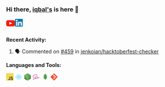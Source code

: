 ### Hi there, [iqbal's](https://balbaal.github.io/) is here 👋

<a href="https://www.youtube.com/@hi_piko">
  <img align="left" alt="iqbal Syafri | Twitter" width="24px" src="https://raw.githubusercontent.com/balbaal/balbaal/master/assets/ic_youtube.svg" />
</a>
<a href="https://www.linkedin.com/in/iqbal-syafri/">
  <img align="left" alt="iqbal Syafri | Linkedin" width="21px" src="https://raw.githubusercontent.com/balbaal/balbaal/master/assets/ic_linkedin.svg" />
</a>

<br />
<br />

**Recent Activity:**

<!--START_SECTION:activity-->
1. 🗣 Commented on [#459](https://github.com/jenkoian/hacktoberfest-checker/issues/459) in [jenkoian/hacktoberfest-checker](https://github.com/jenkoian/hacktoberfest-checker)
<!--END_SECTION:activity-->

**Languages and Tools:**  

<code><img height="20" src="https://raw.githubusercontent.com/github/explore/80688e429a7d4ef2fca1e82350fe8e3517d3494d/topics/javascript/javascript.png"></code>
<code><img height="20" src="https://raw.githubusercontent.com/github/explore/80688e429a7d4ef2fca1e82350fe8e3517d3494d/topics/react/react.png"></code>
<code><img height="20" src="https://raw.githubusercontent.com/github/explore/80688e429a7d4ef2fca1e82350fe8e3517d3494d/topics/nodejs/nodejs.png"></code>
<code><img height="20" src="https://raw.githubusercontent.com/github/explore/80688e429a7d4ef2fca1e82350fe8e3517d3494d/topics/sass/sass.png"></code>
<code><img height="20" src="https://raw.githubusercontent.com/balbaal/balbaal/master/assets/ic_mongodb.svg"></code>
<code><img height="20" src="https://raw.githubusercontent.com/balbaal/balbaal/master/assets/ic_git.svg"></code>

<!--
**balbaal/balbaal** is a ✨ _special_ ✨ repository because its `README.md` (this file) appears on your GitHub profile.

Here are some ideas to get you started:

- 🔭 I’m currently working on ...
- 🌱 I’m currently learning ...
- 👯 I’m looking to collaborate on ...
- 🤔 I’m looking for help with ...
- 💬 Ask me about ...
- 📫 How to reach me: ...
- 😄 Pronouns: ...
- ⚡ Fun fact: ...
-->
